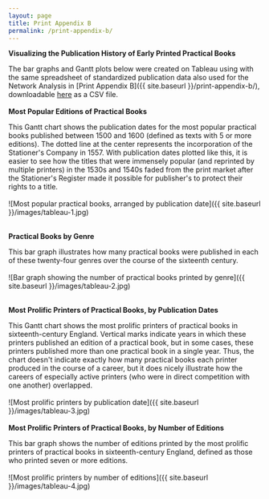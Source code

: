 ```yaml
---
layout: page
title: Print Appendix B
permalink: /print-appendix-b/
---
```


__Visualizing the Publication History of Early Printed Practical Books__

The bar graphs and Gantt plots below were created on Tableau using with the same spreadsheet of
standardized publication data also used for the Network Analysis in [Print Appendix B]({{ site.baseurl }}/print-appendix-b/),
downloadable [here](https://docs.google.com/spreadsheets/d/e/2PACX-1vTCv6EiFo5wd_N0MBuJH2ymK_xticVm3k2-4ZgccZTCeA9v-yTA2kEE3ff9ER_4xbkwIkSrt4IoX0dk/pub?output=csv)
as a CSV file. 
<br>
<br>
__Most Popular Editions of Practical Books__

This Gantt chart shows the publication dates for the most popular practical books
published between 1500 and 1600 (defined as texts with 5 or more editions). The dotted line at the
center represents the incorporation of the Stationer's Company in 1557. With publication dates plotted like this,
it is easier to see how the titles that were immensely popular (and reprinted by multiple printers)
in the 1530s and 1540s faded from the print market after the Stationer's Register made it possible
for publisher's to protect their rights to a title.
<br>
<br>
![Most popular practical books, arranged by publication date]({{ site.baseurl }}/images/tableau-1.jpg)
<br>
<br>

__Practical Books by Genre__

This bar graph illustrates how many practical books were published in each of these twenty-four
genres over the course of the sixteenth century. 
<br>
<br>
![Bar graph showing the number of practical books printed by genre]({{ site.baseurl }}/images/tableau-2.jpg)
<br>
<br>

__Most Prolific Printers of Practical Books, by Publication Dates__

This Gantt chart shows the most prolific printers of practical books in sixteenth-century England.
Vertical marks indicate years in which these printers published an edition of a practical book, but
in some cases, these printers published more than one practical book in a single year. Thus, the chart doesn't indicate
exactly how many practical books each printer produced in the course of a career, but it does
nicely illustrate how the careers of especially active printers (who were in direct competition with one another) overlapped.
<br>
<br>
![Most prolific printers by publication date]({{ site.baseurl }}/images/tableau-3.jpg)
<br>
<br>
__Most Prolific Printers of Practical Books, by Number of Editions__

This bar graph shows the number of editions printed by the most prolific printers of practical
books in sixteenth-century England, defined as those who printed seven or more editions.
<br>
<br>
![Most prolific printers by number of editions]({{ site.baseurl }}/images/tableau-4.jpg)